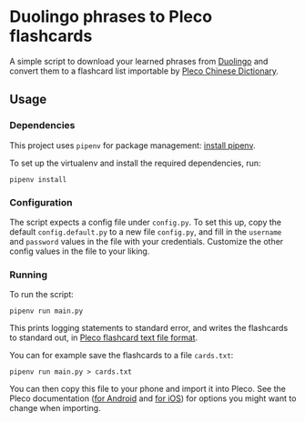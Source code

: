 # Duolingo phrases to Pleco flashcards

A simple script to download your learned phrases from [Duolingo](https://www.duolingo.com) and convert them to a flashcard list importable by [Pleco Chinese Dictionary](https://www.pleco.com).

## Usage

### Dependencies

This project uses `pipenv` for package management: [install pipenv](https://pipenv.pypa.io/en/latest/#install-pipenv-today).

To set up the virtualenv and install the required dependencies, run:
```shell
pipenv install
```

### Configuration

The script expects a config file under `config.py`.
To set this up, copy the default `config.default.py` to a new file `config.py`, and fill in the `username` and `password` values in the file with your credentials.
Customize the other config values in the file to your liking.

### Running

To run the script:
```shell
pipenv run main.py
```
This prints logging statements to standard error, and writes the flashcards to standard out, in [Pleco flashcard text file format](https://android.pleco.com/manual/240/flash.html#textformat).

You can for example save the flashcards to a file `cards.txt`:
```shell
pipenv run main.py > cards.txt
```

You can then copy this file to your phone and import it into Pleco.
See the Pleco documentation ([for Android](http://www.pleco.com/anmanual) and [for iOS](http://www.pleco.com/ipmanual)) for options you might want to change when importing.
